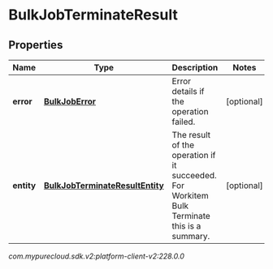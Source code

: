 # BulkJobTerminateResult


## Properties

| Name | Type | Description | Notes |
| ------------ | ------------- | ------------- | ------------- |
| **error** | [**BulkJobError**](BulkJobError) | Error details if the operation failed. |  [optional] |
| **entity** | [**BulkJobTerminateResultEntity**](BulkJobTerminateResultEntity) | The result of the operation if it succeeded. For Workitem Bulk Terminate this is a summary. |  [optional] |




_com.mypurecloud.sdk.v2:platform-client-v2:228.0.0_
